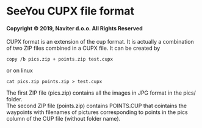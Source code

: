 # SeeYou CUPX file format
#### Copyright © 2019, Naviter d.o.o. All Rights Reserved
CUPX format is an extension of the cup format. It is actually a combination of two ZIP files combined in a
CUPX file.
It can be created by  
```
copy /b pics.zip + points.zip test.cupx 
```
or on linux  
```
cat pics.zip points.zip > test.cupx 
```
The first ZIP file (pics.zip) contains all the images in JPG format in the pics/ folder.  
The second ZIP file (points.zip) contains POINTS.CUP that cointains the waypoints with filenames of pictures
corresponding to points in the pics column of the CUP file (without folder name).